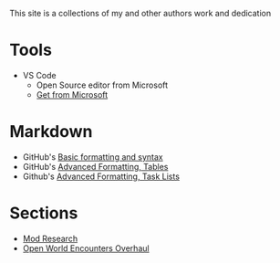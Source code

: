This site is a collections of my and other authors work and dedication

# Tools
- VS Code
    - Open Source editor from Microsoft
    - [Get from Microsoft](https://code.visualstudio.com/download)

# Markdown
- GitHub's [Basic formatting and syntax](https://docs.github.com/en/get-started/writing-on-github/getting-started-with-writing-and-formatting-on-github/basic-writing-and-formatting-syntax)
- GitHub's [Advanced Formatting, Tables](https://docs.github.com/en/get-started/writing-on-github/working-with-advanced-formatting/organizing-information-with-tables)
- Github's [Advanced Formatting, Task Lists](https://docs.github.com/en/get-started/writing-on-github/working-with-advanced-formatting/about-task-lists)

# Sections
- [Mod Research](Research/README.md)
- [Open World Encounters Overhaul](OWEncountersOverhaul/README.md)
